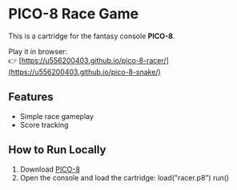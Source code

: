 # PICO-8 Race Game

This is a cartridge for the fantasy console **PICO-8**.

Play it in browser:  
👉 [https://u556200403.github.io/pico-8-racer/](https://u556200403.github.io/pico-8-snake/)

## Features

- Simple race gameplay
- Score tracking  

## How to Run Locally

1. Download [PICO-8](https://www.lexaloffle.com/pico-8.php)
2. Open the console and load the cartridge:
   load("racer.p8")
   run()
